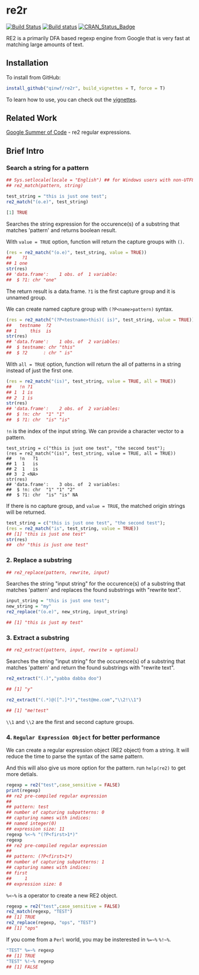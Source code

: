 # re2r

[![Build Status](https://travis-ci.org/qinwf/re2r.svg?branch=master)](https://travis-ci.org/qinwf/re2r) [![Build status](https://ci.appveyor.com/api/projects/status/n34unrvurpv18si5/branch/master?svg=true)](https://ci.appveyor.com/project/qinwf/re2r/branch/master) [![CRAN_Status_Badge](http://www.r-pkg.org/badges/version/re2r)](http://cran.r-project.org/package=re2r) 


RE2 is a primarily DFA based regexp engine from Google that is very fast at matching large amounts of text.

## Installation

To install from GitHub:

```r
install_github("qinwf/re2r", build_vignettes = T, force = T)
```

To learn how to use, you can check out the [vignettes](vignettes/re2r-intro.Rmd).

## Related Work

[Google Summer of Code](https://github.com/rstats-gsoc/gsoc2016/wiki/re2-regular-expressions) - re2 regular expressions.

## Brief Intro

### Search a string for a pattern

```r
## Sys.setlocale(locale = "English") ## for Windows users with non-UTF8 locale
## re2_match(pattern, string)

test_string = "this is just one test";
re2_match("(o.e)", test_string)
```

```r
[1] TRUE
```

Searches the string expression for the occurence(s) of a substring that matches 'pattern' and returns boolean result.

With `value = TRUE` option, function will return the capture groups with `()`.

```r
(res = re2_match("(o.e)", test_string, value = TRUE))
##    ?1
## 1 one
str(res)
## 'data.frame':    1 obs. of  1 variable:
##  $ ?1: chr "one"
```

The return result is a data.frame. `?1` is the first capture group and it is unnamed group.

We can create named capture group with `(?P<name>pattern)` syntax.

```r
(res = re2_match("(?P<testname>this)( is)", test_string, value = TRUE))
##   testname  ?2
## 1     this  is
str(res)
## 'data.frame':    1 obs. of  2 variables:
##  $ testname: chr "this"
##  $ ?2      : chr " is"
```

With `all = TRUE` option, function will return the all of patterns in a string instead of just the first one.

```r
(res = re2_match("(is)", test_string, value = TRUE, all = TRUE))
##   !n ?1
## 1  1 is
## 2  1 is
str(res)
## 'data.frame':    2 obs. of  2 variables:
##  $ !n: chr  "1" "1"
##  $ ?1: chr  "is" "is"
```

`!n` is the index of the input string. We can provide a character vector to a pattern.

```{r,collapse=TRUE}
test_string = c("this is just one test", "the second test");
(res = re2_match("(is)", test_string, value = TRUE, all = TRUE))
##   !n   ?1
## 1  1   is
## 2  1   is
## 3  2 <NA>
str(res)
## 'data.frame':    3 obs. of  2 variables:
##  $ !n: chr  "1" "1" "2"
##  $ ?1: chr  "is" "is" NA
```

If there is no capture group, and `value = TRUE`, the matched origin strings will be returned.

```r
test_string = c("this is just one test", "the second test");
(res = re2_match("is", test_string, value = TRUE))
## [1] "this is just one test"
str(res)
##  chr "this is just one test"
```

### 2. Replace a substring

```r
## re2_replace(pattern, rewrite, input)
```

Searches the string "input string" for the occurence(s) of a substring that matches 'pattern' and replaces the found substrings with "rewrite text".

```r
input_string = "this is just one test";
new_string = "my"
re2_replace("(o.e)", new_string, input_string)
```

```r
## [1] "this is just my test"
```

### 3. Extract a substring

```r
## re2_extract(pattern, input, rewrite = optional)
```

Searches the string "input string" for the occurence(s) of a substring that matches 'pattern' and return the found substrings with "rewrite text".

```r
re2_extract("(.)","yabba dabba doo")
```

```r
## [1] "y"
```

```r
re2_extract("(.*)@([^.]*)","test@me.com","\\2!\\1")
```

```r
## [1] "me!test"
```

`\\1` and `\\2` are the first and second capture groups.

### 4. `Regular Expression Object` for better performance

We can create a regular expression object (RE2 object) from a string. It will reduce the time to parse the syntax of the same pattern. 

And this will also give us more option for the pattern. run `help(re2)` to get more detials.

```r
regexp = re2("test",case_sensitive = FALSE)
print(regexp)
## re2 pre-compiled regular expression
## 
## pattern: test
## number of capturing subpatterns: 0
## capturing names with indices: 
## named integer(0)
## expression size: 11
regexp %<~% "(?P<first>1*)"
regexp
## re2 pre-compiled regular expression
## 
## pattern: (?P<first>1*)
## number of capturing subpatterns: 1
## capturing names with indices: 
## first 
##     1 
## expression size: 8
```

`%<~%` is a operator to create a new RE2 object.

```r
regexp = re2("test",case_sensitive = FALSE)
re2_match(regexp, "TEST")
## [1] TRUE
re2_replace(regexp, "ops", "TEST")
## [1] "ops"
```

If you come from a `Perl` world, you may be insterested in `%=~%`  `%!~%`.

```r
"TEST" %=~% regexp
## [1] TRUE
"TEST" %!~% regexp
## [1] FALSE
```
